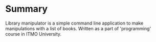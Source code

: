 # Summary
Library manipulator is a simple command line application to make manipulations with a list of books.
Written as a part of 'programming' course in ITMO University.
